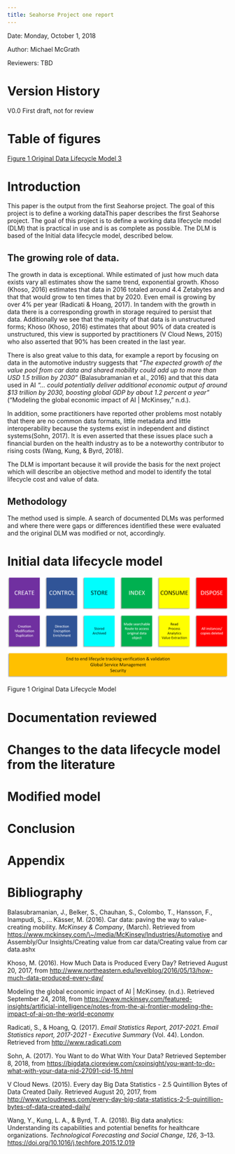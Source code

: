 ```yaml
---
title: Seahorse Project one report
---
```


Date: Monday, October 1, 2018

Author: Michael McGrath

Reviewers: TBD

Version History
===============

V0.0 First draft, not for review

Table of figures
================

[Figure 1 Original Data Lifecycle Model 3](#_Toc526154944)

Introduction
============

This paper is the output from the first Seahorse project. The goal of this
project is to define a working dataThis paper describes the first Seahorse
project. The goal of this project is to define a working data lifecycle model
(DLM) that is practical in use and is as complete as possible. The DLM is based
of the Initial data lifecycle model, described below.

The growing role of data.
-------------------------

The growth in data is exceptional. While estimated of just how much data exists
vary all estimates show the same trend, exponential growth. Khoso (Khoso, 2016)
estimates that data in 2016 totaled around 4.4 Zetabytes and that that would
grow to ten times that by 2020. Even email is growing by over 4% per year
(Radicati & Hoang, 2017). In tandem with the growth in data there is a
corresponding growth in storage required to persist that data. Additionally we
see that the majority of that data is in unstructured forms; Khoso (Khoso, 2016)
estimates that about 90% of data created is unstructured, this view is supported
by practitioners (V Cloud News, 2015) who also asserted that 90% has been
created in the last year.

There is also great value to this data, for example a report by focusing on data
in the automotive industry suggests that *“The expected growth of the value pool
from car data and shared mobility could add up to more than USD 1.5 trillion by
2030”* (Balasubramanian et al., 2016) and that this data used in AI *“… could
potentially deliver additional economic output of around \$13 trillion by 2030,
boosting global GDP by about 1.2 percent a year”* (“Modeling the global economic
impact of AI \| McKinsey,” n.d.).

In addition, some practitioners have reported other problems most notably that
there are no common data formats, little metadata and little interoperability
because the systems exist in independent and distinct systems(Sohn, 2017). It is
even asserted that these issues place such a financial burden on the health
industry as to be a noteworthy contributor to rising costs (Wang, Kung, & Byrd,
2018).

The DLM is important because it will provide the basis for the next project
which will describe an objective method and model to identify the total
lifecycle cost and value of data.

Methodology
-----------

The method used is simple. A search of documented DLMs was performed and where
there were gaps or differences identified these were evaluated and the original
DLM was modified or not, accordingly.

Initial data lifecycle model
============================

![](media/fc94fc9705041cb21bb4a7bea18a0137.png)

Figure 1 Original Data Lifecycle Model

Documentation reviewed
======================

Changes to the data lifecycle model from the literature
=======================================================

Modified model
==============

Conclusion
==========

Appendix
========

Bibliography
============

Balasubramanian, J., Belker, S., Chauhan, S., Colombo, T., Hansson, F.,
Inampudi, S., … Kässer, M. (2016). Car data: paving the way to value-creating
mobility. *McKinsey & Company*, (March). Retrieved from
https://www.mckinsey.com/\~/media/McKinsey/Industries/Automotive and
Assembly/Our Insights/Creating value from car data/Creating value from car
data.ashx

Khoso, M. (2016). How Much Data is Produced Every Day? Retrieved August 20,
2017, from
http://www.northeastern.edu/levelblog/2016/05/13/how-much-data-produced-every-day/

Modeling the global economic impact of AI \| McKinsey. (n.d.). Retrieved
September 24, 2018, from
https://www.mckinsey.com/featured-insights/artificial-intelligence/notes-from-the-ai-frontier-modeling-the-impact-of-ai-on-the-world-economy

Radicati, S., & Hoang, Q. (2017). *Email Statistics Report, 2017-2021*. *Email
Statistics report, 2017-2021 - Executive Summary* (Vol. 44). London. Retrieved
from http://www.radicati.com

Sohn, A. (2017). You Want to do What With Your Data? Retrieved September 8,
2018, from
https://bigdata.cioreview.com/cxoinsight/you-want-to-do-what-with-your-data-nid-27091-cid-15.html

V Cloud News. (2015). Every day Big Data Statistics - 2.5 Quintillion Bytes of
Data Created Daily. Retrieved August 20, 2017, from
http://www.vcloudnews.com/every-day-big-data-statistics-2-5-quintillion-bytes-of-data-created-daily/

Wang, Y., Kung, L. A., & Byrd, T. A. (2018). Big data analytics: Understanding
its capabilities and potential benefits for healthcare organizations.
*Technological Forecasting and Social Change*, *126*, 3–13.
https://doi.org/10.1016/j.techfore.2015.12.019
